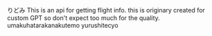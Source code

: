 りどみ
This is an api for getting flight info.
this is originary created for custom GPT so don't expect too much for the quality.
umakuhatarakanakutemo yurushitecyo